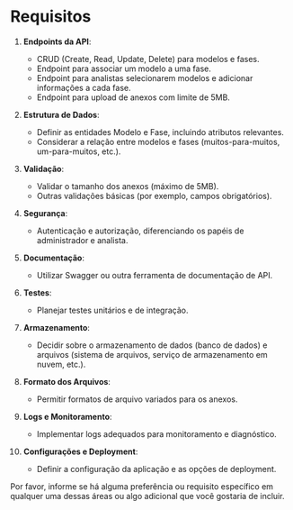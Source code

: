 # Requisitos

1. **Endpoints da API**:
   - CRUD (Create, Read, Update, Delete) para modelos e fases.
   - Endpoint para associar um modelo a uma fase.
   - Endpoint para analistas selecionarem modelos e adicionar informações a cada fase.
   - Endpoint para upload de anexos com limite de 5MB.

2. **Estrutura de Dados**:
   - Definir as entidades Modelo e Fase, incluindo atributos relevantes.
   - Considerar a relação entre modelos e fases (muitos-para-muitos, um-para-muitos, etc.).

3. **Validação**:
   - Validar o tamanho dos anexos (máximo de 5MB).
   - Outras validações básicas (por exemplo, campos obrigatórios).

4. **Segurança**:
   - Autenticação e autorização, diferenciando os papéis de administrador e analista.

5. **Documentação**:
   - Utilizar Swagger ou outra ferramenta de documentação de API.

6. **Testes**:
   - Planejar testes unitários e de integração.

7. **Armazenamento**:
   - Decidir sobre o armazenamento de dados (banco de dados) e arquivos (sistema de arquivos, serviço de armazenamento em nuvem, etc.).

8. **Formato dos Arquivos**:
   - Permitir formatos de arquivo variados para os anexos.

9. **Logs e Monitoramento**:
   - Implementar logs adequados para monitoramento e diagnóstico.

10. **Configurações e Deployment**:
    - Definir a configuração da aplicação e as opções de deployment.

Por favor, informe se há alguma preferência ou requisito específico em qualquer uma dessas áreas ou algo adicional que você gostaria de incluir.
